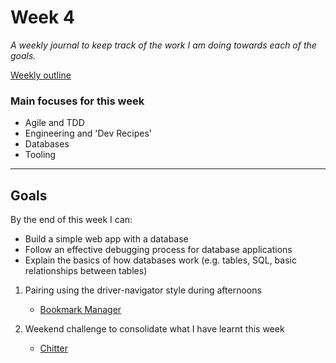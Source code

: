 # Week 4

_A weekly journal to keep track of the work I am doing towards each of the goals._

[Weekly outline](https://github.com/makersacademy/course/blob/master/week_outlines.md/)


### Main focuses for this week

- Agile and TDD
- Engineering and 'Dev Recipes'
- Databases
- Tooling


------

## Goals

By the end of this week I can:

* Build a simple web app with a database
* Follow an effective debugging process for database applications
* Explain the basics of how databases work (e.g. tables, SQL, basic relationships between tables)

1. Pairing using the driver-navigator style during afternoons
    - [Bookmark Manager](https://github.com/nelsonclaire/Portfolio/blob/master/projects/bookmark-manager.md)

2. Weekend challenge to consolidate what I have learnt this week
    - [Chitter](https://github.com/nelsonclaire/Portfolio/blob/master/projects/chitter.md)
